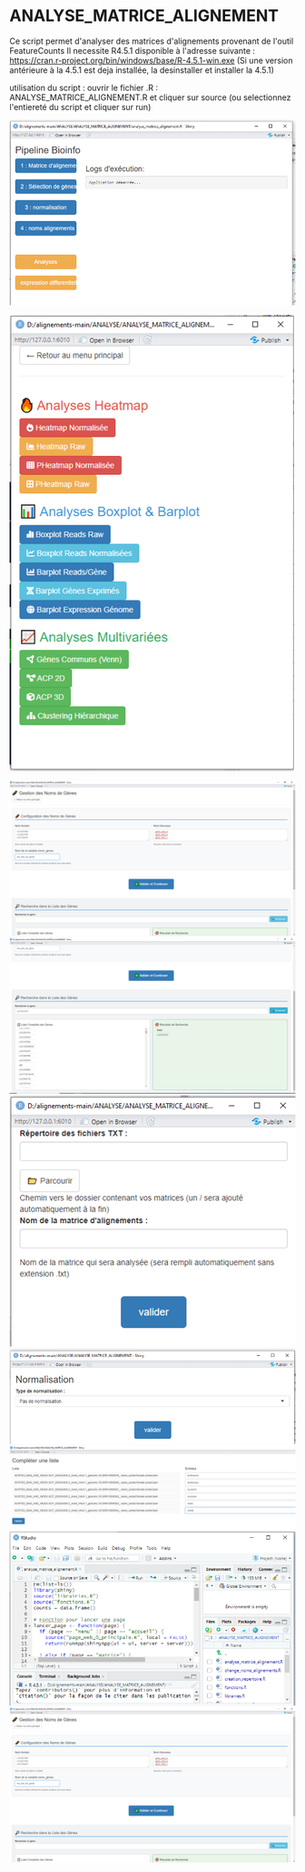 # ANALYSE_MATRICE_ALIGNEMENT


Ce script permet d'analyser des matrices d'alignements provenant de l'outil FeatureCounts 
Il necessite R4.5.1 disponible à l'adresse suivante : https://cran.r-project.org/bin/windows/base/R-4.5.1-win.exe
(Si une version antérieure à la 4.5.1 est deja installée, la desinstaller et installer la 4.5.1)


utilisation du script :
ouvrir le fichier .R : ANALYSE_MATRICE_ALIGNEMENT.R et cliquer sur source (ou selectionnez l'entiereté du script et cliquer sur run)


![texte](annexes/images/fenetre_pincipale.png)




![texte](annexes/images/analyse.png)

![texte](annexes/images/gene1.png)
![texte](annexes/images/gene2.png)
![texte](annexes/images/matrice.png)
![texte](annexes/images/normalisation.png)
![texte](annexes/images/renomme_align.png)
![texte](annexes/images/source.png)
![texte](annexes/images/gene1.png)
